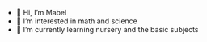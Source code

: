 - 👋 Hi, I’m Mabel
- 👀 I’m interested in math and science
- 🌱 I’m currently learning nursery and the basic subjects
